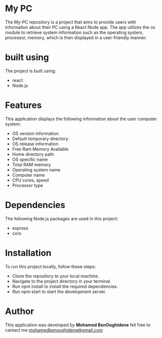 # My PC
The My-PC repository is a project that aims to provide users with information about their PC using a React Node app. The app utilizes the os module to retrieve system information such as the operating system, processor, memory, which is then displayed in a user-friendly manner.

# built using
The project is built using:
- react
- Node.js

# Features
This application displays the following information about the user computer system:
- OS version information
- Default temporary directory
- OS release information
- Free Ram Memory Available
- Home directory path
- OS specific name
- Total RAM memory 
- Operating system name
- Computer name
- CPU cores, speed
- Processor type

# Dependencies
The following Node.js packages are used in this project:
- express
- cors

# Installation
To run this project locally, follow these steps:

- Clone the repository to your local machine.
- Navigate to the project directory in your terminal.
- Run npm install to install the required dependencies.
- Run npm start to start the development server.

# Author
This application was developed by **Mohamed BenOughidene** fell free to cantact me <mohamedbenoughidene@gmail.com>
